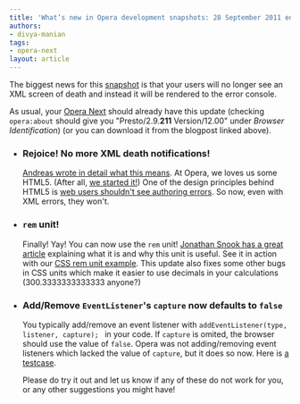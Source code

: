 ```yaml
---
title: 'What’s new in Opera development snapshots: 28 September 2011 edition'
authors:
- divya-manian
tags:
- opera-next
layout: article
---
```

<p>The biggest news for this <a href="http://my.opera.com/desktopteam/blog/2011/09/28/core-bookmark-star">snapshot</a> is that your users will no longer see an XML screen of death and instead it will be rendered to the error console.</p>
<p>As usual, your <a href="http://www.opera.com/browser/next/">Opera Next</a> should already have this update (checking <code>opera:about</code> should give you &quot;Presto/2.9.<b>211</b> Version/12.00&quot; under <i>Browser Identification</i>) (or you can download it from the blogpost linked above).</p>
<ul>
<li>
  <h3>Rejoice! No more XML death notifications!</h3>
  <p><a href="http://my.opera.com/ODIN/blog/2011/09/28/no-more-xml-parsing-failed-errors">Andreas wrote in detail what this means</a>. At Opera, we loves us some HTML5. (After all, <a href="http://dev.w3.org/html5/spec/introduction.html#history-1">we started it!</a>) One of the design principles behind HTML5 is <a href="http://www.w3.org/TR/html-design-principles/#handle-errors">web users shouldn&#39;t see authoring errors</a>. So now, even with XML errors, they won&#39;t. </p>
</li>
<li><h3><code>rem</code> unit!</h3>
  <p>Finally! Yay! You can now use the <code>rem</code> unit! <a href="http://snook.ca/archives/html_and_css/font-size-with-rem">Jonathan Snook has a great article</a> explaining what it is and why this unit is useful. See it in action with our <a href="http://jsfiddle.net/pepelsbey/TDSUw/">CSS rem unit example</a>. This update also fixes some other bugs in CSS units which make it easier to use decimals in your calculations (300.3333333333333 anyone?)</p>
</li>
<li>
  <h3>Add/Remove <code>EventListener</code>&#39;s <code>capture</code> now defaults to <code>false</code></h3>
  <p>You typically add/remove an event listener with <code>addEventListener(type, listener, capture); </code> in your code. If <code>capture</code> is omited, the browser should use the value of <code>false</code>. Opera was not adding/removing event listeners which lacked the value of <code>capture</code>, but it does so now. Here is <a href="http://jsfiddle.net/2sTJj/1/">a testcase</a>.</p>
</li>
<p>Please do try it out and let us know if any of these do not work for you, or any other suggestions you might have!</p></ul>
